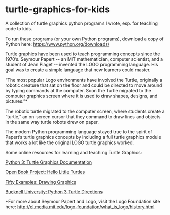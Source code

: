 # turtle-graphics-for-kids
A collection of turtle graphics python programs I wrote, esp. for teaching code to kids. 

To run these programs (or your own Python programs), download a copy of Python here: https://www.python.org/downloads/

Turtle graphics have been used to teach programming concepts since the 1970’s. Seymour Papert -- an MIT mathematician, computer scientist, and a student of Jean Piaget -- invented the LOGO programming language. His goal was to create a simple language that new learners could master.

“The most popular Logo environments have involved the Turtle, originally a robotic creature that sat on the floor and could be directed to move around by typing commands at the computer. Soon the Turtle migrated to the computer graphics screen where it is used to draw shapes, designs, and pictures.”*

The robotic turtle migrated to the computer screen, where students create a “turtle,” an on-screen cursor that they command to draw lines and objects in the same way turtle robots drew on paper.

The modern Python programming language stayed true to the spirit of Papert’s turtle graphics concepts by including a full turtle graphics module that works a lot like the original LOGO turtle graphics worked.

Some online resources for learning and teaching Turtle Graphics:

[Python 3: Turtle Graphics Documentation](https://docs.python.org/3.1/library/turtle.html)

[Open Book Project: Hello Little Turtles](http://openbookproject.net/thinkcs/python/english3e/hello_little_turtles.html)

[Fifty Examples: Drawing Graphics](https://fiftyexamples.readthedocs.org/en/latest/turtle.html)

[Bucknell University: Python 3 Turtle Directions](http://www.eg.bucknell.edu/~hyde/Python3/TurtleDirections.html)

*For more about Seymour Papert and Logo, visit the Logo Foundation site here: http://el.media.mit.edu/logo-foundation/what_is_logo/history.html

